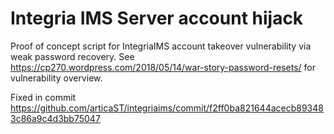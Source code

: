 # Integria IMS Server account hijack

Proof of concept script for IntegriaIMS account takeover vulnerability via weak password recovery. See https://cp270.wordpress.com/2018/05/14/war-story-password-resets/ for vulnerability overview.

Fixed in commit https://github.com/articaST/integriaims/commit/f2ff0ba821644acecb893483c86a9c4d3bb75047

